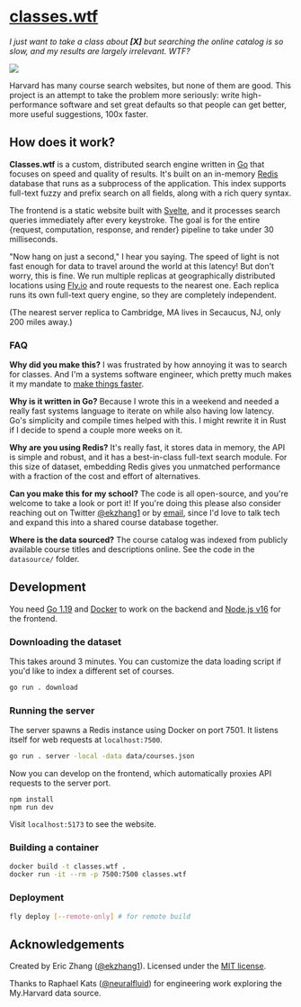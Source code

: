 # [classes.wtf](https://classes.wtf/)

_I just want to take a class about **\[X\]** but searching the online catalog is so slow, and my results are largely irrelevant. WTF?_

![](https://i.imgur.com/UMBZDKU.png)

Harvard has many course search websites, but none of them are good. This project is an attempt to take the problem more seriously: write high-performance software and set great defaults so that people can get better, more useful suggestions, 100x faster.

## How does it work?

**Classes.wtf** is a custom, distributed search engine written in [Go](https://go.dev/) that focuses on speed and quality of results. It's built on an in-memory [Redis](https://redis.io/) database that runs as a subprocess of the application. This index supports full-text fuzzy and prefix search on all fields, along with a rich query syntax.

The frontend is a static website built with [Svelte](https://svelte.dev/), and it processes search queries immediately after every keystroke. The goal is for the entire {request, computation, response, and render} pipeline to take under 30 milliseconds.

"Now hang on just a second," I hear you saying. The speed of light is not fast enough for data to travel around the world at this latency! But don't worry, this is fine. We run multiple replicas at geographically distributed locations using [Fly.io](https://fly.io/) and route requests to the nearest one. Each replica runs its own full-text query engine, so they are completely independent.

(The nearest server replica to Cambridge, MA lives in Secaucus, NJ, only 200 miles away.)

### FAQ

**Why did you make this?** I was frustrated by how annoying it was to search for classes. And I'm a systems software engineer, which pretty much makes it my mandate to [make things faster](https://xkcd.com/1319/).

**Why is it written in Go?** Because I wrote this in a weekend and needed a really fast systems language to iterate on while also having low latency. Go's simplicity and compile times helped with this. I might rewrite it in Rust if I decide to spend a couple more weeks on it.

**Why are you using Redis?** It's really fast, it stores data in memory, the API is simple and robust, and it has a best-in-class full-text search module. For this size of dataset, embedding Redis gives you unmatched performance with a fraction of the cost and effort of alternatives.

**Can you make this for my school?** The code is all open-source, and you're welcome to take a look or port it! If you're doing this please also consider reaching out on Twitter [@ekzhang1](https://twitter.com/ekzhang1) or by [email](mailto:ekzhang1@gmail.com), since I'd love to talk tech and expand this into a shared course database together.

**Where is the data sourced?** The course catalog was indexed from publicly available course titles and descriptions online. See the code in the `datasource/` folder.

## Development

You need [Go 1.19](https://go.dev/) and [Docker](https://www.docker.com/) to work on the backend and [Node.js v16](https://nodejs.org/en/) for the frontend.

### Downloading the dataset

This takes around 3 minutes. You can customize the data loading script if you'd like to index a different set of courses.

```bash
go run . download
```

### Running the server

The server spawns a Redis instance using Docker on port 7501. It listens itself for web requests at `localhost:7500`.

```bash
go run . server -local -data data/courses.json
```

Now you can develop on the frontend, which automatically proxies API requests to the server port.

```
npm install
npm run dev
```

Visit `localhost:5173` to see the website.

### Building a container

```bash
docker build -t classes.wtf .
docker run -it --rm -p 7500:7500 classes.wtf
```

### Deployment

```bash
fly deploy [--remote-only] # for remote build
```

## Acknowledgements

Created by Eric Zhang ([@ekzhang1](https://twitter.com/ekzhang1)). Licensed under the [MIT license](LICENSE).

Thanks to Raphael Kats ([@neuralfluid](https://twitter.com/neuralfluid)) for engineering work exploring the My.Harvard data source.
